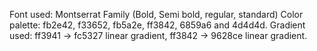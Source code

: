 Font used: Montserrat Family (Bold, Semi bold, regular, standard)
Color palette: fb2e42, f33652, fb5a2e, ff3842, 6859a6 and 4d4d4d.
Gradient used: ff3941 -> fc5327 linear gradient, ff3842 -> 9628ce linear gradient.